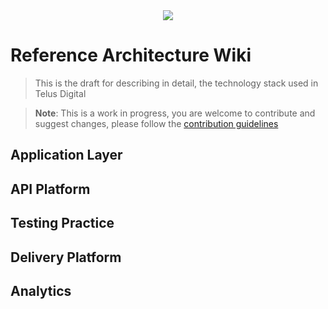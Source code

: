 <center>
<img src="https://cloud.githubusercontent.com/assets/183195/24158420/aae30ce6-0e32-11e7-9203-451b83c7a775.jpg"/>
</center>

# Reference Architecture Wiki

> This is the draft for describing in detail, the technology stack used in Telus Digital

> **Note**: This is a work in progress, you are welcome to contribute and suggest changes, please follow the [contribution guidelines](.github/CONTRIBUTING.md)

## Application Layer

## API Platform

## Testing Practice

## Delivery Platform

## Analytics
